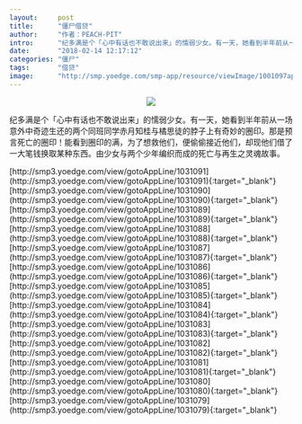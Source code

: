 ```yaml
---
layout:     post
title:      "僵尸借贷"
author:     "作者：PEACH-PIT"
intro:      "纪多满是个「心中有话也不敢说出来」的懦弱少女。有一天，她看到半年前从一场意外中奇迹生还的两个同班同学赤月知桂与橘思徒的脖子上有奇妙的圈印。那是预言死亡的圈印！能看到圈印的满，为了想救他们，便偷偷接近他们，却现他们借了一大笔钱换取某种东西。由少女与两个少年编织而成的死亡与再生之灵魂故事。"
date:       "2018-02-14 12:17:12"
categories: "僵尸"
tags:       "借贷"
image:      "http://smp.yoedge.com/smp-app/resource/viewImage/1001097appline.png"
---
```

<div style="text-align: center">
<p><img src="http://smp.yoedge.com/smp-app/resource/viewImage/1001097appline.png"/></p>
</div>
<p class="post-meta">
<span>纪多满是个「心中有话也不敢说出来」的懦弱少女。有一天，她看到半年前从一场意外中奇迹生还的两个同班同学赤月知桂与橘思徒的脖子上有奇妙的圈印。那是预言死亡的圈印！能看到圈印的满，为了想救他们，便偷偷接近他们，却现他们借了一大笔钱换取某种东西。由少女与两个少年编织而成的死亡与再生之灵魂故事。</span>
</p>
[http://smp3.yoedge.com/view/gotoAppLine/1031091](http://smp3.yoedge.com/view/gotoAppLine/1031091){:target="_blank"}
[http://smp3.yoedge.com/view/gotoAppLine/1031090](http://smp3.yoedge.com/view/gotoAppLine/1031090){:target="_blank"}
[http://smp3.yoedge.com/view/gotoAppLine/1031089](http://smp3.yoedge.com/view/gotoAppLine/1031089){:target="_blank"}
[http://smp3.yoedge.com/view/gotoAppLine/1031088](http://smp3.yoedge.com/view/gotoAppLine/1031088){:target="_blank"}
[http://smp3.yoedge.com/view/gotoAppLine/1031087](http://smp3.yoedge.com/view/gotoAppLine/1031087){:target="_blank"}
[http://smp3.yoedge.com/view/gotoAppLine/1031086](http://smp3.yoedge.com/view/gotoAppLine/1031086){:target="_blank"}
[http://smp3.yoedge.com/view/gotoAppLine/1031085](http://smp3.yoedge.com/view/gotoAppLine/1031085){:target="_blank"}
[http://smp3.yoedge.com/view/gotoAppLine/1031084](http://smp3.yoedge.com/view/gotoAppLine/1031084){:target="_blank"}
[http://smp3.yoedge.com/view/gotoAppLine/1031083](http://smp3.yoedge.com/view/gotoAppLine/1031083){:target="_blank"}
[http://smp3.yoedge.com/view/gotoAppLine/1031082](http://smp3.yoedge.com/view/gotoAppLine/1031082){:target="_blank"}
[http://smp3.yoedge.com/view/gotoAppLine/1031081](http://smp3.yoedge.com/view/gotoAppLine/1031081){:target="_blank"}
[http://smp3.yoedge.com/view/gotoAppLine/1031080](http://smp3.yoedge.com/view/gotoAppLine/1031080){:target="_blank"}
[http://smp3.yoedge.com/view/gotoAppLine/1031079](http://smp3.yoedge.com/view/gotoAppLine/1031079){:target="_blank"}


